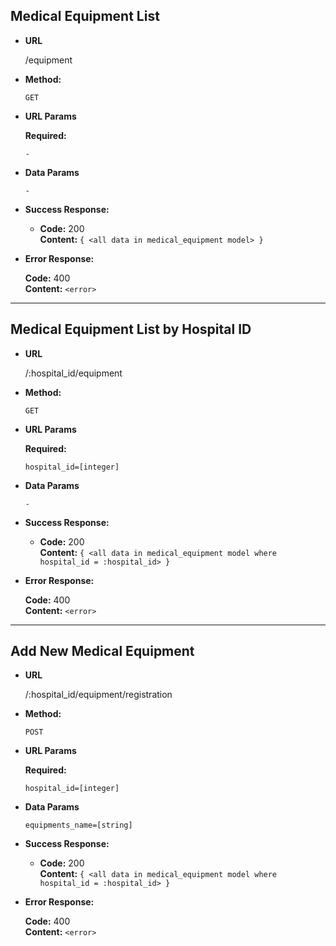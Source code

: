 **Medical Equipment List**
----
   

* **URL**

  /equipment

* **Method:**

  `GET`
  
*  **URL Params**

   **Required:**
 
   `-`

* **Data Params**

  `-`

* **Success Response:**

  * **Code:** 200 <br />
    **Content:** `{ <all data in medical_equipment model> }`
 
* **Error Response:**

  **Code:** 400 <br />
    **Content:** `<error>`

----
**Medical Equipment List by Hospital ID**
----
   

* **URL**

  /:hospital_id/equipment

* **Method:**

  `GET`
  
*  **URL Params**

   **Required:**
 
   `hospital_id=[integer]`

* **Data Params**

  `-`

* **Success Response:**

  * **Code:** 200 <br />
    **Content:** `{ <all data in medical_equipment model where hospital_id = :hospital_id> }`
 
* **Error Response:**

  **Code:** 400 <br />
    **Content:** `<error>`

----
**Add New Medical Equipment**
----
   

* **URL**

  /:hospital_id/equipment/registration

* **Method:**

  `POST`
  
*  **URL Params**

   **Required:**
 
   `hospital_id=[integer]`

* **Data Params**

  `equipments_name=[string]`<br/>
  

* **Success Response:**

  * **Code:** 200 <br />
    **Content:** `{ <all data in medical_equipment model where hospital_id = :hospital_id> }`
 
* **Error Response:**

  **Code:** 400 <br />
    **Content:** `<error>`